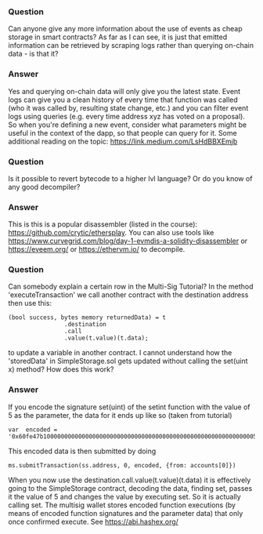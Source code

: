### Question
Can anyone give any more information about the use of events as cheap storage in smart contracts? As far as I can see, it is just that emitted information can be retrieved by scraping logs rather than querying on-chain data - is that it?
### Answer
Yes and querying on-chain data will only give you the latest state. Event logs can give you a clean history of every time that function was called (who it was called by, resulting state change, etc.) and you can filter event logs using queries (e.g. every time address xyz has voted on a proposal). So when you're defining a new event, consider what parameters might be useful in the context of the dapp, so that people can query for it.  Some additional reading on the topic:  https://link.medium.com/LsHdBBXEmjb

### Question
Is it possible to revert bytecode to a higher lvl language? Or do you know of any good decompiler?
### Answer
This is this is a popular disassembler (listed in the course): https://github.com/crytic/ethersplay.  You can also use tools like https://www.curvegrid.com/blog/day-1-evmdis-a-solidity-disassembler or https://eveem.org/ or https://ethervm.io/ to decompile.

### Question
Can somebody explain a certain row in the Multi-Sig Tutorial? In the method 'executeTransaction' we call another contract with the destination address then use this:
```
(bool success, bytes memory returnedData) = t
                .destination
                .call
                .value(t.value)(t.data);
```
to update a variable in another contract.
I cannot understand how the 'storedData' in SimpleStorage.sol gets updated without calling the set(uint x) method? How does this work?
### Answer
If you encode the signature set(uint) of the setint function with the value of 5 as the parameter, the data for it ends up like so (taken from tutorial)
```
var  encoded = '0x60fe47b1000000000000000000000000000000000000000000000000000000000005
```
This encoded data is then submitted by doing
```
ms.submitTransaction(ss.address, 0, encoded, {from: accounts[0]})
```
When you now use the destination.call.value(t.value)(t.data) it is effectively going to the SimpleStorage contract, decoding the data, finding set, passes it the value of 5 and changes the value by executing set.  So it is actually calling set. The multisig wallet stores encoded function executions (by means of encoded function signatures and the parameter data) that only once confirmed execute. See https://abi.hashex.org/
